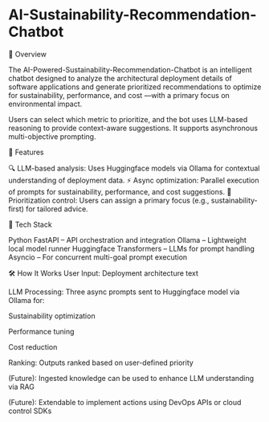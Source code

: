 # AI-Sustainability-Recommendation-Chatbot

🧠 Overview

The AI-Powered-Sustainability-Recommendation-Chatbot is an intelligent chatbot designed to analyze the architectural deployment details of software applications and generate prioritized recommendations to optimize for sustainability, performance, and cost —with a primary focus on environmental impact.

Users can select which metric to prioritize, and the bot uses LLM-based reasoning to provide context-aware suggestions. It supports asynchronous multi-objective prompting.

🚀 Features

🔍 LLM-based analysis: Uses Huggingface models via Ollama for contextual understanding of deployment data.
⚡ Async optimization: Parallel execution of prompts for sustainability, performance, and cost suggestions.
🧩 Prioritization control: Users can assign a primary focus (e.g., sustainability-first) for tailored advice.

🧰 Tech Stack

Python
FastAPI – API orchestration and integration
Ollama – Lightweight local model runner
Huggingface Transformers – LLMs for prompt handling
Asyncio – For concurrent multi-goal prompt execution

🛠 How It Works
User Input: Deployment architecture text

LLM Processing: Three async prompts sent to Huggingface model via Ollama for:

Sustainability optimization

Performance tuning

Cost reduction

Ranking: Outputs ranked based on user-defined priority

(Future): Ingested knowledge can be used to enhance LLM understanding via RAG

(Future): Extendable to implement actions using DevOps APIs or cloud control SDKs
